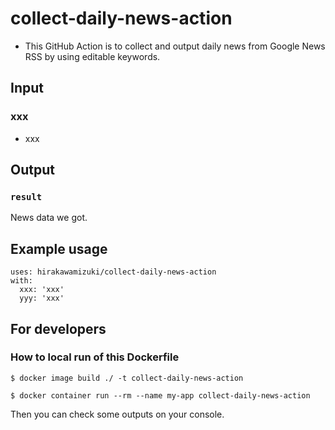 # collect-daily-news-action

* This GitHub Action is to collect and output daily news from Google News RSS by using editable keywords.

## Input

### xxx

* xxx

## Output

### `result`

News data we got.

## Example usage

```
uses: hirakawamizuki/collect-daily-news-action
with:
  xxx: 'xxx'
  yyy: 'xxx'
```

## For developers

### How to local run of this Dockerfile

```
$ docker image build ./ -t collect-daily-news-action
```

```
$ docker container run --rm --name my-app collect-daily-news-action
```

Then you can check some outputs on your console.